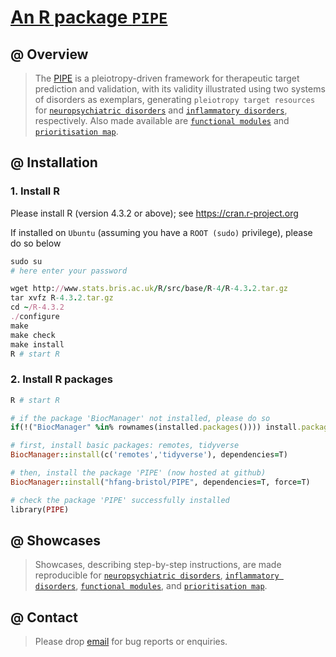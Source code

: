 # [An R package `PIPE`](https://github.com/hfang-bristol/PIPE)

## @ Overview

> The [PIPE](http://www.genetictargets.pro/PIPE) is a pleiotropy-driven framework for therapeutic target prediction and validation, with its validity illustrated using two systems of disorders as exemplars, generating `pleiotropy target resources` for [`neuropsychiatric disorders`](http://www.genetictargets.pro/PIPE/portal/npd) and [`inflammatory disorders`](http://www.genetictargets.pro/PIPE/portal/ind), respectively. Also made available are [`functional modules`](http://www.genetictargets.pro/PIPE/portal/mod) and [`prioritisation map`](http://www.genetictargets.pro/PIPE/portal/map).


## @ Installation

### 1. Install R

Please install R (version 4.3.2 or above); see https://cran.r-project.org

If installed on `Ubuntu` (assuming you have a `ROOT (sudo)` privilege), please do so below

```ruby
sudo su
# here enter your password

wget http://www.stats.bris.ac.uk/R/src/base/R-4/R-4.3.2.tar.gz
tar xvfz R-4.3.2.tar.gz
cd ~/R-4.3.2
./configure
make
make check
make install
R # start R
```

### 2. Install R packages

```ruby
R # start R

# if the package 'BiocManager' not installed, please do so
if(!("BiocManager" %in% rownames(installed.packages()))) install.packages("BiocManager")

# first, install basic packages: remotes, tidyverse
BiocManager::install(c('remotes','tidyverse'), dependencies=T)

# then, install the package 'PIPE' (now hosted at github)
BiocManager::install("hfang-bristol/PIPE", dependencies=T, force=T)

# check the package 'PIPE' successfully installed
library(PIPE)
```


## @ Showcases

> Showcases, describing step-by-step instructions, are made reproducible for [`neuropsychiatric disorders`](http://www.genetictargets.pro/PIPE/showcase/npd), [`inflammatory disorders`](http://www.genetictargets.pro/PIPE/showcase/ind), [`functional modules`](http://www.genetictargets.pro/PIPE/showcase/mod), and [`prioritisation map`](http://www.genetictargets.pro/PIPE/showcase/map).


## @ Contact

> Please drop [email](mailto:fh12355@rjh.com.cn) for bug reports or enquiries.


